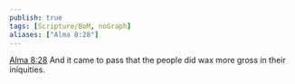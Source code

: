 ```yaml
---
publish: true
tags: [Scripture/BoM, noGraph]
aliases: ["Alma 8:28"]
---
```

[Alma 8:28](https://churchofjesuschrist.org/study/scriptures/bofm/alma/8?lang=eng&id=p28#p28) And it came to pass that the people did wax more gross in their iniquities.
